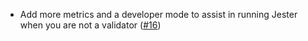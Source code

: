 - Add more metrics and a developer mode to assist in running Jester when you are not a validator ([#16](https://github.com/noble-assets/jester/pull/16))